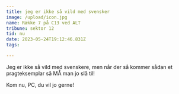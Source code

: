 ```yaml
---
title: jeg er ikke så vild med svensker
image: /upload/icon.jpg
name: Række 7 på C13 ved ALT
tribune: sektor 12
tid: nu
date: 2023-05-24T19:12:46.831Z
tags:

---
```

Jeg er ikke så vild med svenskere, men når der så kommer sådan et pragteksemplar så MÅ man jo slå til!

Kom nu, PC, du vil jo gerne!
